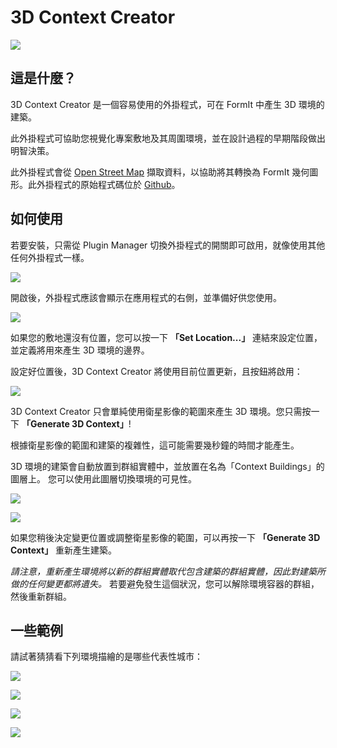 # 3D Context Creator

![](<../../.gitbook/assets/3D Context Creator_new.gif>)

## 這是什麼？

3D Context Creator 是一個容易使用的外掛程式，可在 FormIt 中產生 3D 環境的建築。

此外掛程式可協助您視覺化專案敷地及其周圍環境，並在設計過程的早期階段做出明智決策。

此外掛程式會從 [Open Street Map](https://www.openstreetmap.org/about) 擷取資料，以協助將其轉換為 FormIt 幾何圖形。此外掛程式的原始程式碼位於 [Github](https://github.com/matterlab-co/FormIt-Context-Plugin)。

## 如何使用

若要安裝，只需從 Plugin Manager 切換外掛程式的開關即可啟用，就像使用其他任何外掛程式一樣。

![](../../.gitbook/assets/contextcreator3.png)

開啟後，外掛程式應該會顯示在應用程式的右側，並準備好供您使用。

![](<../../.gitbook/assets/3D Context Creator new_no location (1).png>)

如果您的敷地還沒有位置，您可以按一下 **「Set Location...」** 連結來設定位置，並定義將用來產生 3D 環境的邊界。

設定好位置後，3D Context Creator 將使用目前位置更新，且按鈕將啟用：

![](<../../.gitbook/assets/3D Context Creator new_with location.png>)

3D Context Creator 只會單純使用衛星影像的範圍來產生 3D 環境。您只需按一下 **「Generate 3D Context」**!

根據衛星影像的範圍和建築的複雜性，這可能需要幾秒鐘的時間才能產生。

3D 環境的建築會自動放置到群組實體中，並放置在名為「Context Buildings」的圖層上。 您可以使用此圖層切換環境的可見性。

![](<../../.gitbook/assets/3D Context Creator_layers.png>)

![](<../../.gitbook/assets/3D Context Creator_NYC.png>)

如果您稍後決定變更位置或調整衛星影像的範圍，可以再按一下 **「Generate 3D Context」** 重新產生建築。

_請注意，重新產生環境將以新的群組實體取代包含建築的群組實體，因此對建築所做的任何變更都將遺失。_ 若要避免發生這個狀況，您可以解除環境容器的群組，然後重新群組。

## **一些範例**

請試著猜猜看下列環境描繪的是哪些代表性城市：

![](<../../.gitbook/assets/image (2) (1).png>)

![](<../../.gitbook/assets/image (34).png>)

![](<../../.gitbook/assets/image (13) (1) (1).png>)

![](<../../.gitbook/assets/image (59).png>)
